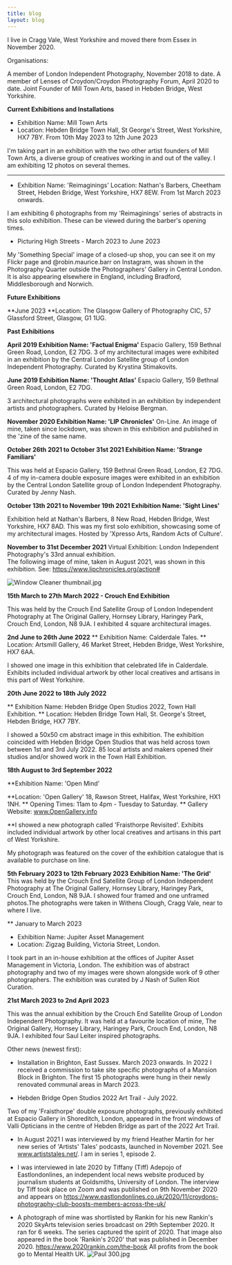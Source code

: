 ```yaml
---
title: blog
layout: blog
---
```


I live in Cragg Vale, West Yorkshire and moved there from Essex in November 2020.

Organisations:

A member of London Independent Photography, November 2018 to date.
A member of Lenses of Croydon/Croydon Photography Forum, April 2020 to date.
Joint Founder of Mill Town Arts, based in Hebden Bridge, West Yorkshire. 

**Current Exhibitions and Installations**

* Exhibition Name: Mill Town Arts 
* Location: Hebden Bridge Town Hall, St George's Street, West Yorkshire, HX7 7BY.
From 10th May 2023 to 12th June 2023

I'm taking part in an exhibition with the two other artist founders of Mill Town Arts, a diverse group of creatives working in and out of the valley. I am exhibiting 12 photos on several themes. 

______________________________________________________________

* Exhibition Name: 'Reimaginings'
Location: Nathan's Barbers, Cheetham Street, Hebden Bridge, West Yorkshire, HX7 8EW. 
From 1st March 2023 onwards.

I am exhibiting 6 photographs from my 'Reimaginings' series of abstracts in this solo exhibition. These can be viewed during the barber's opening times.

* Picturing High Streets - March 2023 to June 2023

My 'Something Special' image of a closed-up shop, you can see it on my Flickr page and @robin.maurice.barr on Instagram, was shown in the Photography Quarter outside the Photographers' Gallery in Central London. It is also appearing elsewhere in England, including Bradford, Middlesborough and Norwich.

**Future Exhibitions**

**June 2023
**Location: The Glasgow Gallery of Photography CIC, 57 Glassford Street, Glasgow, G1 1UG.

**Past Exhibitions**

**April 2019
Exhibition Name: 'Factual Enigma'**
Espacio Gallery, 159 Bethnal Green Road, London, E2 7DG.
3 of my architectural images were exhibited in an exhibition by the Central London Satellite group of London Independent Photography. Curated by Krystina Stimakovits.

**June 2019
Exhibition Name: 'Thought Atlas'**
Espacio Gallery, 159 Bethnal Green Road, London, E2 7DG.

3 architectural photographs were exhibited in an exhibition by independent artists and photographers. Curated by Heloise Bergman.

**November 2020
Exhibition Name: 'LIP Chronicles'**
On-Line. 
An image of mine, taken since lockdown, was shown in this exhibition and published in the 'zine of the same name.

**October 26th 2021 to October 31st 2021 
Exhibition Name: 'Strange Familiars'**

This was held at Espacio Gallery, 159 Bethnal Green Road, London, E2 7DG.
4 of my in-camera double exposure images were exhibited in an exhibition by the Central London Satellite group of London Independent Photography. Curated by Jenny Nash.

**October 13th 2021 to November 19th 2021
Exhibition Name: 'Sight Lines'**

Exhibition held at Nathan's Barbers, 8 New Road, Hebden Bridge, West Yorkshire, HX7 8AD. 
This was my first solo exhibition, showcasing some of my architectural images. Hosted by 'Xpresso Arts, Random Acts of Culture'.

**November to 31st December 2021**
Virtual Exhibition: London Independent Photography's 33rd annual exhibition.  
The following image of mine, taken in August 2021, was shown in this exhibition. See: https://www.lipchronicles.org/action#

![Window Cleaner thumbnail.jpg](/uploads/Window%20Cleaner%20thumbnail.jpg)

**15th March to 27th March 2022 - Crouch End Exhibition**

This was held by the Crouch End Satellite Group of London Independent Photography at The Original Gallery, Hornsey Library, Haringey Park, Crouch End, London, N8 9JA. I exhibited 4 square architectural images.

**2nd June to 26th June 2022**
** Exhibition Name: Calderdale Tales.
** Location: Artsmill Gallery, 46 Market Street, Hebden Bridge, West Yorkshire, HX7 6AA.

I showed one image in this exhibition that celebrated life in Calderdale. Exhibits included individual artwork by other local creatives and artisans in this part of West Yorkshire.

**20th June 2022 to 18th July 2022**

** Exhibition Name: Hebden Bridge Open Studios 2022, Town Hall Exhibition.
** Location: Hebden Bridge Town Hall, St. George's Street, Hebden Bridge, HX7 7BY.

I showed a 50x50 cm abstract image in this exhibition. The exhibition coincided with Hebden Bridge Open Studios that was held across town between 1st and 3rd July 2022. 85 local artists and makers opened their studios and/or showed work in the Town Hall Exhibition. 

**18th August to 3rd September 2022**

**Exhibition Name: 'Open Mind'

**Location: 'Open Gallery' 18, Rawson Street, Halifax, West Yorkshire, HX1 1NH.
** Opening Times: 11am to 4pm - Tuesday to Saturday.
** Gallery Website: www.OpenGallery.info

**I showed a new photograph called 'Fraisthorpe Revisited'.  Exhibits included individual artwork by other local creatives and artisans in this part of West Yorkshire.

My photograph was featured on the cover of the exhibition catalogue that is available to purchase on line.

**5th February 2023 to 12th February 2023**
**Exhibition Name: 'The Grid'**
This was held by the Crouch End Satellite Group of London Independent Photography at The Original Gallery, Hornsey Library, Haringey Park, Crouch End, London, N8 9JA. I showed four framed and one unframed photos.The photographs were taken in Withens Clough, Cragg Vale, near to where I live.  

** January to March 2023
* Exhibition Name: Jupiter Asset Management
* Location: Zigzag Building, Victoria Street, London.

I took part in an in-house exhibition at the offices of Jupiter Asset Management in Victoria, London. The exhibition was of abstract photography and two of my images were shown alongside work of 9 other photographers. The exhibition was curated by J Nash of Sullen Riot Curation.

**21st March 2023 to 2nd April 2023**

This was the annual exhibition by the Crouch End Satellite Group of London Independent Photography. It was held at a favourite location of mine, The Original Gallery, Hornsey Library, Haringey Park, Crouch End, London, N8 9JA. I exhibited four Saul Leiter inspired photographs. 

Other news (newest first):

* Installation in Brighton, East Sussex. March 2023 onwards. 
In 2022 I received a commission to take site specific photographs of a Mansion Block in Brighton. The first 15 photographs were hung in their newly renovated communal areas in March 2023. 

* Hebden Bridge Open Studios 2022 Art Trail - July 2022.

Two of my 'Fraisthorpe' double exposure photographs, previously exhibited at Espacio Gallery in Shoreditch, London, appeared in the front windows of Valli Opticians in the centre of Hebden Bridge as part of the 2022 Art Trail. 

* In August 2021 I was interviewed by my friend Heather Martin for her new series of 'Artists' Tales' podcasts, launched in November 2021.  See www.artiststales.net/. I am in series 1, episode 2.

* I was interviewed in late 2020 by Tiffany (Tiff) Adepojo of Eastlondonlines, an independent local news website produced by journalism students at Goldsmiths, University of London.  The interview by Tiff took place on Zoom and was published on 9th November 2020 and appears on https://www.eastlondonlines.co.uk/2020/11/croydons-photography-club-boosts-members-across-the-uk/

* A photograph of mine was shortlisted by Rankin for his new Rankin's 2020 SkyArts television series broadcast on 29th September 2020.  It ran for 6 weeks. The series captured the spirit of 2020. That image also appeared in the book 'Rankin's 2020' that was published in December 2020. https://www.2020rankin.com/the-book
All profits from the book go to Mental Health UK. ![Paul 300.jpg](/uploads/Paul%20300.jpg)






